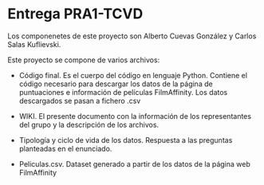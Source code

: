 # Entrega PRA1-TCVD

Los componenetes de este proyecto son Alberto Cuevas González y Carlos Salas Kuflievski. 

Este proyecto se compone de varios archivos:

- Código final. Es el cuerpo del código en lenguaje Python. Contiene el código necesario para descargar los datos de la página de puntuaciones e información de películas FilmAffinity. Los datos descargados se pasan a fichero .csv

- WIKI. El presente documento con la información de los representantes del grupo y la descripción de los archivos.

- Tipología y ciclo de vida de los datos. Respuesta a las preguntas planteadas en el enunciado.

- Peliculas.csv. Dataset generado a partir de los datos de la página web FilmAffinity

